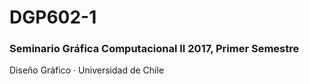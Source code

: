 # DGP602-1 

### Seminario Gráfica Computacional II 2017, Primer Semestre

Diseño Gráfico · Universidad de Chile
